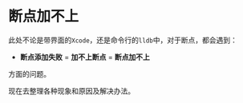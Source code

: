 # 断点加不上

此处不论是带界面的`Xcode`，还是命令行的`lldb`中，对于断点，都会遇到：

* **断点添加失败** = **加不上断点** = **断点加不上**

方面的问题。

现在去整理各种现象和原因及解决办法。
